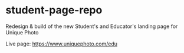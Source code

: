 # student-page-repo
Redesign & build of the new Student's and Educator's landing page for Unique Photo

Live page:
https://www.uniquephoto.com/edu
